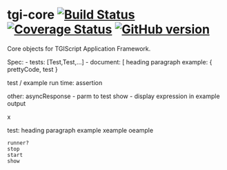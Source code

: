 tgi-core [![Build Status](https://travis-ci.org/tgicloud/tgi-core.svg?branch=master)](https://travis-ci.org/tgicloud/tgi-core) [![Coverage Status](https://coveralls.io/repos/tgicloud/tgi-core/badge.png?branch=master)](https://coveralls.io/r/tgicloud/tgi-core?branch=master) [![GitHub version](https://badge.fury.io/gh/tgicloud%2Ftgi-core.svg)](http://badge.fury.io/gh/tgicloud%2Ftgi-core)
========

Core objects for TGIScript Application Framework.

Spec:
    - tests: [Test,Test,...]
    - document: [
        heading
        paragraph
        example: { prettyCode, test }

test / example run time:
    assertion


other:
    asyncResponse - parm to test
    show - display expression in example output

 x





test:
    heading
    paragraph
    example xeample oeample

    runner?
    stop
    start
    show
